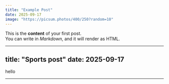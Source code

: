 ```yaml
---
title: "Example Post"
date: 2025-09-17
image: "https://picsum.photos/400/250?random=10"
---
```


This is the **content** of your first post.  
You can write in *Markdown*, and it will render as HTML.  

---
title: "Sports post"
date: 2025-09-17
---

hello

---
